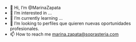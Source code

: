 - 👋 Hi, I’m @MarinaZapata
- 👀 I’m interested in ...
- 🌱 I’m currently learning ...
- 💞️ I’m looking to  perfiles  que  quieren nuevas oportunidades  profesionales.
- 📫 How to reach me  marina.zapata@soprasteria.com

<!---
MarinaZapata/MarinaZapata is a ✨ special ✨ repository because its `README.md` (this file) appears on your GitHub profile.
You can click the Preview link to take a look at your changes.
--->
